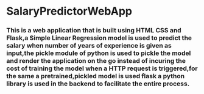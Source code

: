 # SalaryPredictorWebApp
### This is a web application that is built using HTML CSS and Flask,a Simple Linear Regression model is used to predict the salary when number of years of experience is given as input,the pickle module of python is used to pickle the model and render the application on the go instead of incuring the cost of training the model when a HTTP request is triggered,for the same a pretrained,pickled model is used flask a python library is used in the backend to facilitate the entire process.
